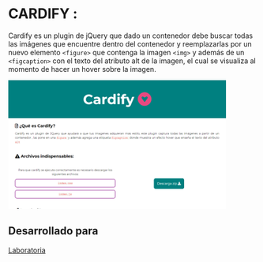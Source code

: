 # CARDIFY :    


Cardify es un plugin de jQuery que dado un contenedor debe buscar todas las imágenes que encuentre dentro del contenedor y reemplazarlas por un nuevo elemento `<figure>` que contenga  la  imagen  `<img>` y además de un `<figcaption>` con el texto del atributo alt de la imagen, el cual se visualiza al momento de hacer un hover sobre la imagen.



![IMAGEN-1](public/assets/docs/cardify_opt.png)
## Desarrollado para   
 [Laboratoria](http://www.laboratoria.la/)